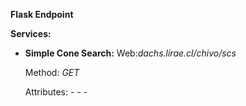 **Flask Endpoint**

**Services:**

- **Simple Cone Search:**
	Web:*dachs.lirae.cl/chivo/scs*
	
	Method: *GET*
	
	Attributes:
		-
		-
		-


